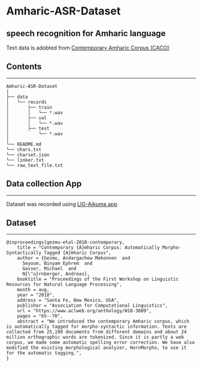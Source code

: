 # Amharic-ASR-Dataset
speech recognition for Amharic language
--------------------------------------------------------------------
Text data is adobted from [Contemporary Amharic Corpus (CACO)](http://www.findke.ovgu.de/findke/en/Research/Data+Sets/Contemporary+Amharic+Corpus+%28CACO%29-p-1142.html)

## Contents
--------------------------------------------------------------------

```
Amharic-ASR-Dataset
|
├── data
│   └── records
│       ├── train
│       │   └── *.wav
│       ├── val
│       │   └── *.wav
│       ├── test
│           └── *.wav
│       
└── README.md
└── chars.txt
└── charset.json
└── linker.txt
└── raw_text_file.txt
```
## Data collection App
-------------------------------
Dataset was recorded using [LIG-Aikuma app](https://lig-aikuma.imag.fr/download/)




## Dataset 
----------------------------------------
```
@inproceedings{gezmu-etal-2018-contemporary,
    title = "Contemporary {A}mharic Corpus: Automatically Morpho-Syntactically Tagged {A}mharic Corpus",
    author = {Gezmu, Andargachew Mekonnen  and
      Seyoum, Binyam Ephrem  and
      Gasser, Michael  and
      N{\"u}rnberger, Andreas},
    booktitle = "Proceedings of the First Workshop on Linguistic Resources for Natural Language Processing",
    month = aug,
    year = "2018",
    address = "Santa Fe, New Mexico, USA",
    publisher = "Association for Computational Linguistics",
    url = "https://www.aclweb.org/anthology/W18-3809",
    pages = "65--70",
    abstract = "We introduced the contemporary Amharic corpus, which is automatically tagged for morpho-syntactic information. Texts are collected from 25,199 documents from different domains and about 24 million orthographic words are tokenized. Since it is partly a web corpus, we made some automatic spelling error correction. We have also modified the existing morphological analyzer, HornMorpho, to use it for the automatic tagging.",
}
```
